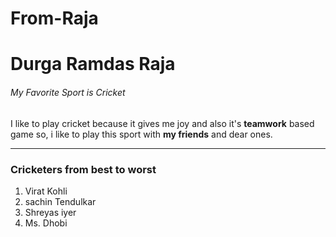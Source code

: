 # From-Raja
# Durga Ramdas Raja
###### My Favorite Sport is Cricket

I like to play cricket because it gives me joy and also it's **teamwork** based game so, i like to play this sport with **my friends** and dear ones.

---

### Cricketers from best to worst
1. Virat Kohli
3. sachin Tendulkar
2. Shreyas iyer
3. Ms. Dhobi